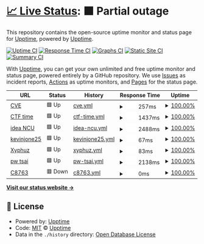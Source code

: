 # [📈 Live Status](https://demo.upptime.js.org): <!--live status--> **🟧 Partial outage**

This repository contains the open-source uptime monitor and status page for [Upptime](https://upptime.js.org), powered by [Upptime](https://github.com/upptime/upptime).

[![Uptime CI](https://github.com/upptime/upptime/workflows/Uptime%20CI/badge.svg)](https://github.com/upptime/upptime/actions?query=workflow%3A%22Uptime+CI%22)
[![Response Time CI](https://github.com/upptime/upptime/workflows/Response%20Time%20CI/badge.svg)](https://github.com/upptime/upptime/actions?query=workflow%3A%22Response+Time+CI%22)
[![Graphs CI](https://github.com/upptime/upptime/workflows/Graphs%20CI/badge.svg)](https://github.com/upptime/upptime/actions?query=workflow%3A%22Graphs+CI%22)
[![Static Site CI](https://github.com/upptime/upptime/workflows/Static%20Site%20CI/badge.svg)](https://github.com/upptime/upptime/actions?query=workflow%3A%22Static+Site+CI%22)
[![Summary CI](https://github.com/upptime/upptime/workflows/Summary%20CI/badge.svg)](https://github.com/upptime/upptime/actions?query=workflow%3A%22Summary+CI%22)

With [Upptime](https://upptime.js.org), you can get your own unlimited and free uptime monitor and status page, powered entirely by a GitHub repository. We use [Issues](https://github.com/upptime/upptime/issues) as incident reports, [Actions](https://github.com/upptime/upptime/actions) as uptime monitors, and [Pages](https://demo.upptime.js.org) for the status page.

<!--start: status pages-->
<!-- This summary is generated by Upptime (https://github.com/upptime/upptime) -->
<!-- Do not edit this manually, your changes will be overwritten -->
<!-- prettier-ignore -->
| URL | Status | History | Response Time | Uptime |
| --- | ------ | ------- | ------------- | ------ |
| <img alt="" src="https://favicons.githubusercontent.com/www.cve.org" height="13"> [CVE](https://www.cve.org/) | 🟩 Up | [cve.yml](https://github.com/kevinjone25/uptime/commits/HEAD/history/cve.yml) | <details><summary><img alt="Response time graph" src="./graphs/cve/response-time-week.png" height="20"> 257ms</summary><br><a href="https://demo.upptime.js.org/history/cve"><img alt="Response time 281" src="https://img.shields.io/endpoint?url=https%3A%2F%2Fraw.githubusercontent.com%2Fkevinjone25%2Fuptime%2FHEAD%2Fapi%2Fcve%2Fresponse-time.json"></a><br><a href="https://demo.upptime.js.org/history/cve"><img alt="24-hour response time 280" src="https://img.shields.io/endpoint?url=https%3A%2F%2Fraw.githubusercontent.com%2Fkevinjone25%2Fuptime%2FHEAD%2Fapi%2Fcve%2Fresponse-time-day.json"></a><br><a href="https://demo.upptime.js.org/history/cve"><img alt="7-day response time 257" src="https://img.shields.io/endpoint?url=https%3A%2F%2Fraw.githubusercontent.com%2Fkevinjone25%2Fuptime%2FHEAD%2Fapi%2Fcve%2Fresponse-time-week.json"></a><br><a href="https://demo.upptime.js.org/history/cve"><img alt="30-day response time 299" src="https://img.shields.io/endpoint?url=https%3A%2F%2Fraw.githubusercontent.com%2Fkevinjone25%2Fuptime%2FHEAD%2Fapi%2Fcve%2Fresponse-time-month.json"></a><br><a href="https://demo.upptime.js.org/history/cve"><img alt="1-year response time 281" src="https://img.shields.io/endpoint?url=https%3A%2F%2Fraw.githubusercontent.com%2Fkevinjone25%2Fuptime%2FHEAD%2Fapi%2Fcve%2Fresponse-time-year.json"></a></details> | <details><summary><a href="https://demo.upptime.js.org/history/cve">100.00%</a></summary><a href="https://demo.upptime.js.org/history/cve"><img alt="All-time uptime 100.00%" src="https://img.shields.io/endpoint?url=https%3A%2F%2Fraw.githubusercontent.com%2Fkevinjone25%2Fuptime%2FHEAD%2Fapi%2Fcve%2Fuptime.json"></a><br><a href="https://demo.upptime.js.org/history/cve"><img alt="24-hour uptime 100.00%" src="https://img.shields.io/endpoint?url=https%3A%2F%2Fraw.githubusercontent.com%2Fkevinjone25%2Fuptime%2FHEAD%2Fapi%2Fcve%2Fuptime-day.json"></a><br><a href="https://demo.upptime.js.org/history/cve"><img alt="7-day uptime 100.00%" src="https://img.shields.io/endpoint?url=https%3A%2F%2Fraw.githubusercontent.com%2Fkevinjone25%2Fuptime%2FHEAD%2Fapi%2Fcve%2Fuptime-week.json"></a><br><a href="https://demo.upptime.js.org/history/cve"><img alt="30-day uptime 100.00%" src="https://img.shields.io/endpoint?url=https%3A%2F%2Fraw.githubusercontent.com%2Fkevinjone25%2Fuptime%2FHEAD%2Fapi%2Fcve%2Fuptime-month.json"></a><br><a href="https://demo.upptime.js.org/history/cve"><img alt="1-year uptime 100.00%" src="https://img.shields.io/endpoint?url=https%3A%2F%2Fraw.githubusercontent.com%2Fkevinjone25%2Fuptime%2FHEAD%2Fapi%2Fcve%2Fuptime-year.json"></a></details>
| <img alt="" src="https://favicons.githubusercontent.com/ctftime.org" height="13"> [CTF time](https://ctftime.org/) | 🟩 Up | [ctf-time.yml](https://github.com/kevinjone25/uptime/commits/HEAD/history/ctf-time.yml) | <details><summary><img alt="Response time graph" src="./graphs/ctf-time/response-time-week.png" height="20"> 1437ms</summary><br><a href="https://demo.upptime.js.org/history/ctf-time"><img alt="Response time 1388" src="https://img.shields.io/endpoint?url=https%3A%2F%2Fraw.githubusercontent.com%2Fkevinjone25%2Fuptime%2FHEAD%2Fapi%2Fctf-time%2Fresponse-time.json"></a><br><a href="https://demo.upptime.js.org/history/ctf-time"><img alt="24-hour response time 1614" src="https://img.shields.io/endpoint?url=https%3A%2F%2Fraw.githubusercontent.com%2Fkevinjone25%2Fuptime%2FHEAD%2Fapi%2Fctf-time%2Fresponse-time-day.json"></a><br><a href="https://demo.upptime.js.org/history/ctf-time"><img alt="7-day response time 1437" src="https://img.shields.io/endpoint?url=https%3A%2F%2Fraw.githubusercontent.com%2Fkevinjone25%2Fuptime%2FHEAD%2Fapi%2Fctf-time%2Fresponse-time-week.json"></a><br><a href="https://demo.upptime.js.org/history/ctf-time"><img alt="30-day response time 1475" src="https://img.shields.io/endpoint?url=https%3A%2F%2Fraw.githubusercontent.com%2Fkevinjone25%2Fuptime%2FHEAD%2Fapi%2Fctf-time%2Fresponse-time-month.json"></a><br><a href="https://demo.upptime.js.org/history/ctf-time"><img alt="1-year response time 1388" src="https://img.shields.io/endpoint?url=https%3A%2F%2Fraw.githubusercontent.com%2Fkevinjone25%2Fuptime%2FHEAD%2Fapi%2Fctf-time%2Fresponse-time-year.json"></a></details> | <details><summary><a href="https://demo.upptime.js.org/history/ctf-time">100.00%</a></summary><a href="https://demo.upptime.js.org/history/ctf-time"><img alt="All-time uptime 99.73%" src="https://img.shields.io/endpoint?url=https%3A%2F%2Fraw.githubusercontent.com%2Fkevinjone25%2Fuptime%2FHEAD%2Fapi%2Fctf-time%2Fuptime.json"></a><br><a href="https://demo.upptime.js.org/history/ctf-time"><img alt="24-hour uptime 100.00%" src="https://img.shields.io/endpoint?url=https%3A%2F%2Fraw.githubusercontent.com%2Fkevinjone25%2Fuptime%2FHEAD%2Fapi%2Fctf-time%2Fuptime-day.json"></a><br><a href="https://demo.upptime.js.org/history/ctf-time"><img alt="7-day uptime 100.00%" src="https://img.shields.io/endpoint?url=https%3A%2F%2Fraw.githubusercontent.com%2Fkevinjone25%2Fuptime%2FHEAD%2Fapi%2Fctf-time%2Fuptime-week.json"></a><br><a href="https://demo.upptime.js.org/history/ctf-time"><img alt="30-day uptime 100.00%" src="https://img.shields.io/endpoint?url=https%3A%2F%2Fraw.githubusercontent.com%2Fkevinjone25%2Fuptime%2FHEAD%2Fapi%2Fctf-time%2Fuptime-month.json"></a><br><a href="https://demo.upptime.js.org/history/ctf-time"><img alt="1-year uptime 99.73%" src="https://img.shields.io/endpoint?url=https%3A%2F%2Fraw.githubusercontent.com%2Fkevinjone25%2Fuptime%2FHEAD%2Fapi%2Fctf-time%2Fuptime-year.json"></a></details>
| <img alt="" src="https://favicons.githubusercontent.com/idea.ncu.edu.tw" height="13"> [idea NCU](https://idea.ncu.edu.tw/) | 🟩 Up | [idea-ncu.yml](https://github.com/kevinjone25/uptime/commits/HEAD/history/idea-ncu.yml) | <details><summary><img alt="Response time graph" src="./graphs/idea-ncu/response-time-week.png" height="20"> 2488ms</summary><br><a href="https://demo.upptime.js.org/history/idea-ncu"><img alt="Response time 2240" src="https://img.shields.io/endpoint?url=https%3A%2F%2Fraw.githubusercontent.com%2Fkevinjone25%2Fuptime%2FHEAD%2Fapi%2Fidea-ncu%2Fresponse-time.json"></a><br><a href="https://demo.upptime.js.org/history/idea-ncu"><img alt="24-hour response time 3661" src="https://img.shields.io/endpoint?url=https%3A%2F%2Fraw.githubusercontent.com%2Fkevinjone25%2Fuptime%2FHEAD%2Fapi%2Fidea-ncu%2Fresponse-time-day.json"></a><br><a href="https://demo.upptime.js.org/history/idea-ncu"><img alt="7-day response time 2488" src="https://img.shields.io/endpoint?url=https%3A%2F%2Fraw.githubusercontent.com%2Fkevinjone25%2Fuptime%2FHEAD%2Fapi%2Fidea-ncu%2Fresponse-time-week.json"></a><br><a href="https://demo.upptime.js.org/history/idea-ncu"><img alt="30-day response time 2184" src="https://img.shields.io/endpoint?url=https%3A%2F%2Fraw.githubusercontent.com%2Fkevinjone25%2Fuptime%2FHEAD%2Fapi%2Fidea-ncu%2Fresponse-time-month.json"></a><br><a href="https://demo.upptime.js.org/history/idea-ncu"><img alt="1-year response time 2240" src="https://img.shields.io/endpoint?url=https%3A%2F%2Fraw.githubusercontent.com%2Fkevinjone25%2Fuptime%2FHEAD%2Fapi%2Fidea-ncu%2Fresponse-time-year.json"></a></details> | <details><summary><a href="https://demo.upptime.js.org/history/idea-ncu">100.00%</a></summary><a href="https://demo.upptime.js.org/history/idea-ncu"><img alt="All-time uptime 91.86%" src="https://img.shields.io/endpoint?url=https%3A%2F%2Fraw.githubusercontent.com%2Fkevinjone25%2Fuptime%2FHEAD%2Fapi%2Fidea-ncu%2Fuptime.json"></a><br><a href="https://demo.upptime.js.org/history/idea-ncu"><img alt="24-hour uptime 100.00%" src="https://img.shields.io/endpoint?url=https%3A%2F%2Fraw.githubusercontent.com%2Fkevinjone25%2Fuptime%2FHEAD%2Fapi%2Fidea-ncu%2Fuptime-day.json"></a><br><a href="https://demo.upptime.js.org/history/idea-ncu"><img alt="7-day uptime 100.00%" src="https://img.shields.io/endpoint?url=https%3A%2F%2Fraw.githubusercontent.com%2Fkevinjone25%2Fuptime%2FHEAD%2Fapi%2Fidea-ncu%2Fuptime-week.json"></a><br><a href="https://demo.upptime.js.org/history/idea-ncu"><img alt="30-day uptime 99.87%" src="https://img.shields.io/endpoint?url=https%3A%2F%2Fraw.githubusercontent.com%2Fkevinjone25%2Fuptime%2FHEAD%2Fapi%2Fidea-ncu%2Fuptime-month.json"></a><br><a href="https://demo.upptime.js.org/history/idea-ncu"><img alt="1-year uptime 91.86%" src="https://img.shields.io/endpoint?url=https%3A%2F%2Fraw.githubusercontent.com%2Fkevinjone25%2Fuptime%2FHEAD%2Fapi%2Fidea-ncu%2Fuptime-year.json"></a></details>
| <img alt="" src="https://favicons.githubusercontent.com/kevinjone25.github.io" height="13"> [kevinjone25](https://kevinjone25.github.io/kevinjoneown/) | 🟩 Up | [kevinjone25.yml](https://github.com/kevinjone25/uptime/commits/HEAD/history/kevinjone25.yml) | <details><summary><img alt="Response time graph" src="./graphs/kevinjone25/response-time-week.png" height="20"> 67ms</summary><br><a href="https://demo.upptime.js.org/history/kevinjone25"><img alt="Response time 94" src="https://img.shields.io/endpoint?url=https%3A%2F%2Fraw.githubusercontent.com%2Fkevinjone25%2Fuptime%2FHEAD%2Fapi%2Fkevinjone25%2Fresponse-time.json"></a><br><a href="https://demo.upptime.js.org/history/kevinjone25"><img alt="24-hour response time 47" src="https://img.shields.io/endpoint?url=https%3A%2F%2Fraw.githubusercontent.com%2Fkevinjone25%2Fuptime%2FHEAD%2Fapi%2Fkevinjone25%2Fresponse-time-day.json"></a><br><a href="https://demo.upptime.js.org/history/kevinjone25"><img alt="7-day response time 67" src="https://img.shields.io/endpoint?url=https%3A%2F%2Fraw.githubusercontent.com%2Fkevinjone25%2Fuptime%2FHEAD%2Fapi%2Fkevinjone25%2Fresponse-time-week.json"></a><br><a href="https://demo.upptime.js.org/history/kevinjone25"><img alt="30-day response time 105" src="https://img.shields.io/endpoint?url=https%3A%2F%2Fraw.githubusercontent.com%2Fkevinjone25%2Fuptime%2FHEAD%2Fapi%2Fkevinjone25%2Fresponse-time-month.json"></a><br><a href="https://demo.upptime.js.org/history/kevinjone25"><img alt="1-year response time 94" src="https://img.shields.io/endpoint?url=https%3A%2F%2Fraw.githubusercontent.com%2Fkevinjone25%2Fuptime%2FHEAD%2Fapi%2Fkevinjone25%2Fresponse-time-year.json"></a></details> | <details><summary><a href="https://demo.upptime.js.org/history/kevinjone25">100.00%</a></summary><a href="https://demo.upptime.js.org/history/kevinjone25"><img alt="All-time uptime 100.00%" src="https://img.shields.io/endpoint?url=https%3A%2F%2Fraw.githubusercontent.com%2Fkevinjone25%2Fuptime%2FHEAD%2Fapi%2Fkevinjone25%2Fuptime.json"></a><br><a href="https://demo.upptime.js.org/history/kevinjone25"><img alt="24-hour uptime 100.00%" src="https://img.shields.io/endpoint?url=https%3A%2F%2Fraw.githubusercontent.com%2Fkevinjone25%2Fuptime%2FHEAD%2Fapi%2Fkevinjone25%2Fuptime-day.json"></a><br><a href="https://demo.upptime.js.org/history/kevinjone25"><img alt="7-day uptime 100.00%" src="https://img.shields.io/endpoint?url=https%3A%2F%2Fraw.githubusercontent.com%2Fkevinjone25%2Fuptime%2FHEAD%2Fapi%2Fkevinjone25%2Fuptime-week.json"></a><br><a href="https://demo.upptime.js.org/history/kevinjone25"><img alt="30-day uptime 100.00%" src="https://img.shields.io/endpoint?url=https%3A%2F%2Fraw.githubusercontent.com%2Fkevinjone25%2Fuptime%2FHEAD%2Fapi%2Fkevinjone25%2Fuptime-month.json"></a><br><a href="https://demo.upptime.js.org/history/kevinjone25"><img alt="1-year uptime 100.00%" src="https://img.shields.io/endpoint?url=https%3A%2F%2Fraw.githubusercontent.com%2Fkevinjone25%2Fuptime%2FHEAD%2Fapi%2Fkevinjone25%2Fuptime-year.json"></a></details>
| <img alt="" src="https://favicons.githubusercontent.com/wst24365888.github.io" height="13"> [Xyphuz](https://wst24365888.github.io/) | 🟩 Up | [xyphuz.yml](https://github.com/kevinjone25/uptime/commits/HEAD/history/xyphuz.yml) | <details><summary><img alt="Response time graph" src="./graphs/xyphuz/response-time-week.png" height="20"> 83ms</summary><br><a href="https://demo.upptime.js.org/history/xyphuz"><img alt="Response time 96" src="https://img.shields.io/endpoint?url=https%3A%2F%2Fraw.githubusercontent.com%2Fkevinjone25%2Fuptime%2FHEAD%2Fapi%2Fxyphuz%2Fresponse-time.json"></a><br><a href="https://demo.upptime.js.org/history/xyphuz"><img alt="24-hour response time 71" src="https://img.shields.io/endpoint?url=https%3A%2F%2Fraw.githubusercontent.com%2Fkevinjone25%2Fuptime%2FHEAD%2Fapi%2Fxyphuz%2Fresponse-time-day.json"></a><br><a href="https://demo.upptime.js.org/history/xyphuz"><img alt="7-day response time 83" src="https://img.shields.io/endpoint?url=https%3A%2F%2Fraw.githubusercontent.com%2Fkevinjone25%2Fuptime%2FHEAD%2Fapi%2Fxyphuz%2Fresponse-time-week.json"></a><br><a href="https://demo.upptime.js.org/history/xyphuz"><img alt="30-day response time 106" src="https://img.shields.io/endpoint?url=https%3A%2F%2Fraw.githubusercontent.com%2Fkevinjone25%2Fuptime%2FHEAD%2Fapi%2Fxyphuz%2Fresponse-time-month.json"></a><br><a href="https://demo.upptime.js.org/history/xyphuz"><img alt="1-year response time 96" src="https://img.shields.io/endpoint?url=https%3A%2F%2Fraw.githubusercontent.com%2Fkevinjone25%2Fuptime%2FHEAD%2Fapi%2Fxyphuz%2Fresponse-time-year.json"></a></details> | <details><summary><a href="https://demo.upptime.js.org/history/xyphuz">100.00%</a></summary><a href="https://demo.upptime.js.org/history/xyphuz"><img alt="All-time uptime 100.00%" src="https://img.shields.io/endpoint?url=https%3A%2F%2Fraw.githubusercontent.com%2Fkevinjone25%2Fuptime%2FHEAD%2Fapi%2Fxyphuz%2Fuptime.json"></a><br><a href="https://demo.upptime.js.org/history/xyphuz"><img alt="24-hour uptime 100.00%" src="https://img.shields.io/endpoint?url=https%3A%2F%2Fraw.githubusercontent.com%2Fkevinjone25%2Fuptime%2FHEAD%2Fapi%2Fxyphuz%2Fuptime-day.json"></a><br><a href="https://demo.upptime.js.org/history/xyphuz"><img alt="7-day uptime 100.00%" src="https://img.shields.io/endpoint?url=https%3A%2F%2Fraw.githubusercontent.com%2Fkevinjone25%2Fuptime%2FHEAD%2Fapi%2Fxyphuz%2Fuptime-week.json"></a><br><a href="https://demo.upptime.js.org/history/xyphuz"><img alt="30-day uptime 100.00%" src="https://img.shields.io/endpoint?url=https%3A%2F%2Fraw.githubusercontent.com%2Fkevinjone25%2Fuptime%2FHEAD%2Fapi%2Fxyphuz%2Fuptime-month.json"></a><br><a href="https://demo.upptime.js.org/history/xyphuz"><img alt="1-year uptime 100.00%" src="https://img.shields.io/endpoint?url=https%3A%2F%2Fraw.githubusercontent.com%2Fkevinjone25%2Fuptime%2FHEAD%2Fapi%2Fxyphuz%2Fuptime-year.json"></a></details>
| <img alt="" src="https://favicons.githubusercontent.com/in.ncu.edu.tw" height="13"> [pw tsai](https://in.ncu.edu.tw/~pwtsai/) | 🟩 Up | [pw-tsai.yml](https://github.com/kevinjone25/uptime/commits/HEAD/history/pw-tsai.yml) | <details><summary><img alt="Response time graph" src="./graphs/pw-tsai/response-time-week.png" height="20"> 2138ms</summary><br><a href="https://demo.upptime.js.org/history/pw-tsai"><img alt="Response time 1709" src="https://img.shields.io/endpoint?url=https%3A%2F%2Fraw.githubusercontent.com%2Fkevinjone25%2Fuptime%2FHEAD%2Fapi%2Fpw-tsai%2Fresponse-time.json"></a><br><a href="https://demo.upptime.js.org/history/pw-tsai"><img alt="24-hour response time 1996" src="https://img.shields.io/endpoint?url=https%3A%2F%2Fraw.githubusercontent.com%2Fkevinjone25%2Fuptime%2FHEAD%2Fapi%2Fpw-tsai%2Fresponse-time-day.json"></a><br><a href="https://demo.upptime.js.org/history/pw-tsai"><img alt="7-day response time 2138" src="https://img.shields.io/endpoint?url=https%3A%2F%2Fraw.githubusercontent.com%2Fkevinjone25%2Fuptime%2FHEAD%2Fapi%2Fpw-tsai%2Fresponse-time-week.json"></a><br><a href="https://demo.upptime.js.org/history/pw-tsai"><img alt="30-day response time 1774" src="https://img.shields.io/endpoint?url=https%3A%2F%2Fraw.githubusercontent.com%2Fkevinjone25%2Fuptime%2FHEAD%2Fapi%2Fpw-tsai%2Fresponse-time-month.json"></a><br><a href="https://demo.upptime.js.org/history/pw-tsai"><img alt="1-year response time 1709" src="https://img.shields.io/endpoint?url=https%3A%2F%2Fraw.githubusercontent.com%2Fkevinjone25%2Fuptime%2FHEAD%2Fapi%2Fpw-tsai%2Fresponse-time-year.json"></a></details> | <details><summary><a href="https://demo.upptime.js.org/history/pw-tsai">100.00%</a></summary><a href="https://demo.upptime.js.org/history/pw-tsai"><img alt="All-time uptime 99.98%" src="https://img.shields.io/endpoint?url=https%3A%2F%2Fraw.githubusercontent.com%2Fkevinjone25%2Fuptime%2FHEAD%2Fapi%2Fpw-tsai%2Fuptime.json"></a><br><a href="https://demo.upptime.js.org/history/pw-tsai"><img alt="24-hour uptime 100.00%" src="https://img.shields.io/endpoint?url=https%3A%2F%2Fraw.githubusercontent.com%2Fkevinjone25%2Fuptime%2FHEAD%2Fapi%2Fpw-tsai%2Fuptime-day.json"></a><br><a href="https://demo.upptime.js.org/history/pw-tsai"><img alt="7-day uptime 100.00%" src="https://img.shields.io/endpoint?url=https%3A%2F%2Fraw.githubusercontent.com%2Fkevinjone25%2Fuptime%2FHEAD%2Fapi%2Fpw-tsai%2Fuptime-week.json"></a><br><a href="https://demo.upptime.js.org/history/pw-tsai"><img alt="30-day uptime 100.00%" src="https://img.shields.io/endpoint?url=https%3A%2F%2Fraw.githubusercontent.com%2Fkevinjone25%2Fuptime%2FHEAD%2Fapi%2Fpw-tsai%2Fuptime-month.json"></a><br><a href="https://demo.upptime.js.org/history/pw-tsai"><img alt="1-year uptime 99.98%" src="https://img.shields.io/endpoint?url=https%3A%2F%2Fraw.githubusercontent.com%2Fkevinjone25%2Fuptime%2FHEAD%2Fapi%2Fpw-tsai%2Fuptime-year.json"></a></details>
| <img alt="" src="https://favicons.githubusercontent.com/kiritoc8763.org" height="13"> [C8763](https://kiritoc8763.org) | 🟥 Down | [c8763.yml](https://github.com/kevinjone25/uptime/commits/HEAD/history/c8763.yml) | <details><summary><img alt="Response time graph" src="./graphs/c8763/response-time-week.png" height="20"> 0ms</summary><br><a href="https://demo.upptime.js.org/history/c8763"><img alt="Response time 0" src="https://img.shields.io/endpoint?url=https%3A%2F%2Fraw.githubusercontent.com%2Fkevinjone25%2Fuptime%2FHEAD%2Fapi%2Fc8763%2Fresponse-time.json"></a><br><a href="https://demo.upptime.js.org/history/c8763"><img alt="24-hour response time 0" src="https://img.shields.io/endpoint?url=https%3A%2F%2Fraw.githubusercontent.com%2Fkevinjone25%2Fuptime%2FHEAD%2Fapi%2Fc8763%2Fresponse-time-day.json"></a><br><a href="https://demo.upptime.js.org/history/c8763"><img alt="7-day response time 0" src="https://img.shields.io/endpoint?url=https%3A%2F%2Fraw.githubusercontent.com%2Fkevinjone25%2Fuptime%2FHEAD%2Fapi%2Fc8763%2Fresponse-time-week.json"></a><br><a href="https://demo.upptime.js.org/history/c8763"><img alt="30-day response time 0" src="https://img.shields.io/endpoint?url=https%3A%2F%2Fraw.githubusercontent.com%2Fkevinjone25%2Fuptime%2FHEAD%2Fapi%2Fc8763%2Fresponse-time-month.json"></a><br><a href="https://demo.upptime.js.org/history/c8763"><img alt="1-year response time 0" src="https://img.shields.io/endpoint?url=https%3A%2F%2Fraw.githubusercontent.com%2Fkevinjone25%2Fuptime%2FHEAD%2Fapi%2Fc8763%2Fresponse-time-year.json"></a></details> | <details><summary><a href="https://demo.upptime.js.org/history/c8763">100.00%</a></summary><a href="https://demo.upptime.js.org/history/c8763"><img alt="All-time uptime 100.00%" src="https://img.shields.io/endpoint?url=https%3A%2F%2Fraw.githubusercontent.com%2Fkevinjone25%2Fuptime%2FHEAD%2Fapi%2Fc8763%2Fuptime.json"></a><br><a href="https://demo.upptime.js.org/history/c8763"><img alt="24-hour uptime 100.00%" src="https://img.shields.io/endpoint?url=https%3A%2F%2Fraw.githubusercontent.com%2Fkevinjone25%2Fuptime%2FHEAD%2Fapi%2Fc8763%2Fuptime-day.json"></a><br><a href="https://demo.upptime.js.org/history/c8763"><img alt="7-day uptime 100.00%" src="https://img.shields.io/endpoint?url=https%3A%2F%2Fraw.githubusercontent.com%2Fkevinjone25%2Fuptime%2FHEAD%2Fapi%2Fc8763%2Fuptime-week.json"></a><br><a href="https://demo.upptime.js.org/history/c8763"><img alt="30-day uptime 100.00%" src="https://img.shields.io/endpoint?url=https%3A%2F%2Fraw.githubusercontent.com%2Fkevinjone25%2Fuptime%2FHEAD%2Fapi%2Fc8763%2Fuptime-month.json"></a><br><a href="https://demo.upptime.js.org/history/c8763"><img alt="1-year uptime 100.00%" src="https://img.shields.io/endpoint?url=https%3A%2F%2Fraw.githubusercontent.com%2Fkevinjone25%2Fuptime%2FHEAD%2Fapi%2Fc8763%2Fuptime-year.json"></a></details>

<!--end: status pages-->

[**Visit our status website →**](https://demo.upptime.js.org)

## 📄 License

- Powered by: [Upptime](https://github.com/upptime/upptime)
- Code: [MIT](./LICENSE) © [Upptime](https://upptime.js.org)
- Data in the `./history` directory: [Open Database License](https://opendatacommons.org/licenses/odbl/1-0/)

